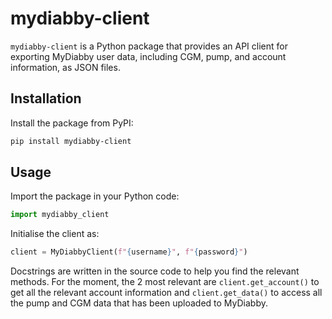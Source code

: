 # mydiabby-client

`mydiabby-client` is a Python package that provides an API client for exporting MyDiabby user data, including CGM, pump, and account information, as JSON files.

## Installation

Install the package from PyPI:

```bash
pip install mydiabby-client
```

## Usage

Import the package in your Python code:

```python
import mydiabby_client
```

Initialise the client as:

```python
client = MyDiabbyClient(f"{username}", f"{password}")
```

Docstrings are written in the source code to help you find the relevant methods. For the moment, the 2 most relevant are `client.get_account()` to get all the relevant account information and `client.get_data()` to access all the pump and CGM data that has been uploaded to MyDiabby.